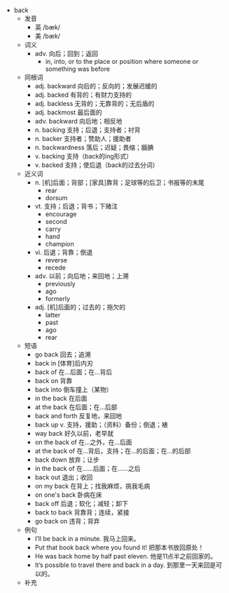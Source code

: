 - back
  - 发音
    - 英 /bæk/
    - 美 /bæk/
  - 词义
    - adv. 向后；回到；返回
      - in, into, or to the place or position where someone or something was before
  - 同根词
    - adj. backward 向后的；反向的；发展迟缓的
    - adj. backed 有背的；有财力支持的
    - adj. backless 无背的；无靠背的；无后盾的
    - adj. backmost 最后面的
    - adv. backward 向后地；相反地
    - n. backing 支持；后退；支持者；衬背
    - n. backer 支持者；赞助人；援助者
    - n. backwardness 落后；迟疑；畏缩；腼腆
    - v. backing 支持（back的ing形式）
    - v. backed 支持；使后退（back的过去分词）
  - 近义词
    - n. [机]后面；背部；[家具]靠背；足球等的后卫；书报等的末尾
      - rear
      - dorsum
    - vt. 支持；后退；背书；下赌注
      - encourage
      - second
      - carry
      - hand
      - champion
    - vi. 后退；背靠；倒退
      - reverse
      - recede
    - adv. 以前；向后地；来回地；上溯
      - previously
      - ago
      - formerly
    - adj. [机]后面的；过去的；拖欠的
      - latter
      - past
      - ago
      - rear
  - 短语
    - go back 回去；追溯
    - back in [体育]后内刃
    - back of 在…后面；在…背后
    - back on 背靠
    - back into 倒车撞上（某物）
    - in the back 在后面
    - at the back 在后面；在…后部
    - back and forth 反复地，来回地
    - back up v. 支持，援助；（资料）备份；倒退；裱
    - way back 好久以前，老早就
    - on the back of 在…之外，在…后面
    - at the back of 在…背后，支持；在…的后面；在…的后部
    - back down 放弃；让步
    - in the back of 在……后面；在……之后
    - back out 退出；收回
    - on my back 在背上；找我麻烦，挑我毛病
    - on one's back 卧病在床
    - back off 后退；软化；减轻；卸下
    - back to back 背靠背；连续，紧接
    - go back on 违背；背弃
  - 例句
    - I’ll be back in a minute. 我马上回来。
    - Put that book back where you found it! 把那本书放回原处！
    - He was back home by half past eleven. 他是11点半之前回家的。
    - It’s possible to travel there and back in a day. 到那里一天来回是可以的。
  - 补充